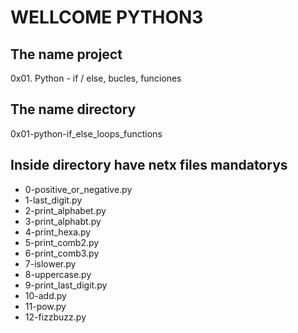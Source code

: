 #                        WELLCOME PYTHON3

## The name project

0x01. Python - if / else, bucles, funciones

## The name directory

0x01-python-if_else_loops_functions

## Inside directory have netx files mandatorys

* 0-positive_or_negative.py
* 1-last_digit.py
* 2-print_alphabet.py
* 3-print_alphabt.py
* 4-print_hexa.py
* 5-print_comb2.py
* 6-print_comb3.py
* 7-islower.py
* 8-uppercase.py
* 9-print_last_digit.py
* 10-add.py
* 11-pow.py
* 12-fizzbuzz.py